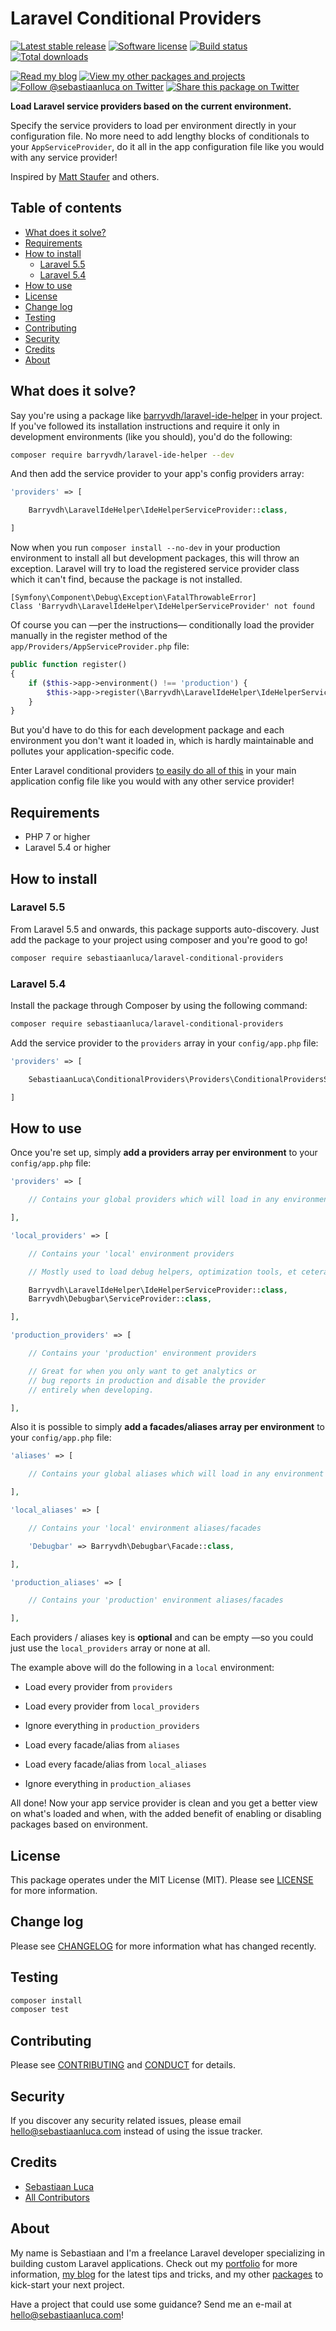 # Laravel Conditional Providers

[![Latest stable release][version-badge]][link-packagist]
[![Software license][license-badge]](LICENSE.md)
[![Build status][travis-badge]][link-travis]
[![Total downloads][downloads-badge]][link-packagist]

[![Read my blog][blog-link-badge]][link-blog]
[![View my other packages and projects][packages-link-badge]][link-packages]
[![Follow @sebastiaanluca on Twitter][twitter-profile-badge]][link-twitter]
[![Share this package on Twitter][twitter-share-badge]][link-twitter-share]

__Load Laravel service providers based on the current environment.__

Specify the service providers to load per environment directly in your configuration file. No more need to add lengthy blocks of conditionals to your `AppServiceProvider`, do it all in the app configuration file like you would with any service provider!

Inspired by [Matt Staufer](https://mattstauffer.co/blog/conditionally-loading-service-providers-in-laravel-5) and others.

## Table of contents

- [What does it solve?](#what-does-it-solve)
- [Requirements](#requirements)
- [How to install](#how-to-install)
    - [Laravel 5.5](#laravel-55)
    - [Laravel 5.4](#laravel-54)
- [How to use](#how-to-use)
- [License](#license)
- [Change log](#change-log)
- [Testing](#testing)
- [Contributing](#contributing)
- [Security](#security)
- [Credits](#credits)
- [About](#about)

## What does it solve?

Say you're using a package like [barryvdh/laravel-ide-helper](https://github.com/barryvdh/laravel-ide-helper) in your project. If you've followed its installation instructions and require it only in development environments (like you should), you'd do the following:

```bash
composer require barryvdh/laravel-ide-helper --dev
```

And then add the service provider to your app's config providers array:

```php
'providers' => [

    Barryvdh\LaravelIdeHelper\IdeHelperServiceProvider::class,

]
```

Now when you run `composer install --no-dev` in your production environment to install all but development packages, this will throw an exception. Laravel will try to load the registered service provider class which it can't find, because the package is not installed.

```
[Symfony\Component\Debug\Exception\FatalThrowableError]
Class 'Barryvdh\LaravelIdeHelper\IdeHelperServiceProvider' not found
```

Of course you can —per the instructions— conditionally load the provider manually in the register method of the `app/Providers/AppServiceProvider.php` file:

```php
public function register()
{
    if ($this->app->environment() !== 'production') {
        $this->app->register(\Barryvdh\LaravelIdeHelper\IdeHelperServiceProvider::class);
    }
}
```

But you'd have to do this for each development package and each environment you don't want it loaded in, which is hardly maintainable and pollutes your application-specific code.

Enter Laravel conditional providers [to easily do all of this](#how-to-use) in your main application config file like you would with any other service provider!

## Requirements

- PHP 7 or higher
- Laravel 5.4 or higher

## How to install

### Laravel 5.5

From Laravel 5.5 and onwards, this package supports auto-discovery. Just add the package to your project using composer and you're good to go!

```bash
composer require sebastiaanluca/laravel-conditional-providers
```

### Laravel 5.4

Install the package through Composer by using the following command:

```bash
composer require sebastiaanluca/laravel-conditional-providers
```

Add the service provider to the `providers` array in your `config/app.php` file:

```php
'providers' => [

    SebastiaanLuca\ConditionalProviders\Providers\ConditionalProvidersServiceProvider::class,

]
```

## How to use

Once you're set up, simply __add a providers array per environment__ to your `config/app.php` file:

```php
'providers' => [

    // Contains your global providers which will load in any environment

],

'local_providers' => [

    // Contains your 'local' environment providers

    // Mostly used to load debug helpers, optimization tools, et cetera

    Barryvdh\LaravelIdeHelper\IdeHelperServiceProvider::class,
    Barryvdh\Debugbar\ServiceProvider::class,

],

'production_providers' => [

    // Contains your 'production' environment providers

    // Great for when you only want to get analytics or
    // bug reports in production and disable the provider
    // entirely when developing.

],
```

Also it is possible to simply __add a facades/aliases array per environment__ to your `config/app.php` file:

```php
'aliases' => [

    // Contains your global aliases which will load in any environment

],

'local_aliases' => [

    // Contains your 'local' environment aliases/facades

    'Debugbar' => Barryvdh\Debugbar\Facade::class,

],

'production_aliases' => [

    // Contains your 'production' environment aliases/facades

],
```

Each providers / aliases key is __optional__ and can be empty —so you could just use the `local_providers` array or none at all.

The example above will do the following in a `local` environment:

- Load every provider from `providers`
- Load every provider from `local_providers`
- Ignore everything in `production_providers`

- Load every facade/alias from `aliases`
- Load every facade/alias from `local_aliases`
- Ignore everything in `production_aliases`

All done! Now your app service provider is clean and you get a better view on what's loaded and when, with the added benefit of enabling or disabling packages based on environment.

## License

This package operates under the MIT License (MIT). Please see [LICENSE](LICENSE.md) for more information.

## Change log

Please see [CHANGELOG](CHANGELOG.md) for more information what has changed recently.

## Testing

``` bash
composer install
composer test
```

## Contributing

Please see [CONTRIBUTING](CONTRIBUTING.md) and [CONDUCT](CONDUCT.md) for details.

## Security

If you discover any security related issues, please email [hello@sebastiaanluca.com][link-author-email] instead of using the issue tracker.

## Credits

- [Sebastiaan Luca][link-github-profile]
- [All Contributors][link-contributors]

## About

My name is Sebastiaan and I'm a freelance Laravel developer specializing in building custom Laravel applications. Check out my [portfolio][link-portfolio] for more information, [my blog][link-blog] for the latest tips and tricks, and my other [packages][link-packages] to kick-start your next project.

Have a project that could use some guidance? Send me an e-mail at [hello@sebastiaanluca.com][link-author-email]!

[version-badge]: https://poser.pugx.org/sebastiaanluca/laravel-conditional-providers/version
[license-badge]: https://img.shields.io/badge/license-MIT-brightgreen.svg
[travis-badge]: https://img.shields.io/travis/sebastiaanluca/laravel-conditional-providers/master.svg
[downloads-badge]: https://img.shields.io/packagist/dt/sebastiaanluca/laravel-conditional-providers.svg

[blog-link-badge]: https://img.shields.io/badge/link-blog-lightgrey.svg
[packages-link-badge]: https://img.shields.io/badge/link-other_packages-lightgrey.svg
[twitter-profile-badge]: https://img.shields.io/twitter/follow/sebastiaanluca.svg?style=social
[twitter-share-badge]: https://img.shields.io/twitter/url/http/shields.io.svg?style=social

[link-packagist]: https://packagist.org/packages/sebastiaanluca/laravel-conditional-providers
[link-travis]: https://travis-ci.org/sebastiaanluca/laravel-conditional-providers
[link-contributors]: ../../contributors

[link-portfolio]: https://www.sebastiaanluca.com
[link-blog]: https://blog.sebastiaanluca.com
[link-packages]: https://packagist.org/packages/sebastiaanluca
[link-twitter]: https://twitter.com/sebastiaanluca
[link-twitter-share]: https://twitter.com/intent/tweet?text=Load%20Laravel%20service%20providers%20based%20on%20the%20current%20environment.%20https%3A%2F%2Fgithub.com%2Fsebastiaanluca%2Flaravel-helpers%20via%20%40sebastiaanluca
[link-github-profile]: https://github.com/sebastiaanluca
[link-author-email]: mailto:hello@sebastiaanluca.com
